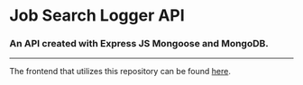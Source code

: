 # Job Search Logger API
### An API created with Express JS Mongoose and MongoDB.
---

The frontend that utilizes this repository can be found [here](https://github.com/awatersny/jobSearchLogger).